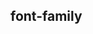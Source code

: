## font-family


<!-- CSSJSON.font-family.description -->

<!-- CSSJSON.font-family.syntax -->

<!-- CSSJSON.font-family.values -->

<!-- CSSJSON.font-family.compatibility -->

<!-- CSSJSON.font-family.reference -->